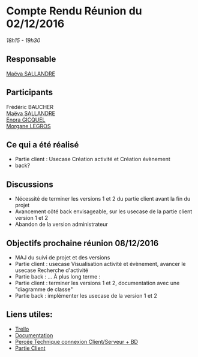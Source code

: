# Compte Rendu Réunion du 02/12/2016
*18h15 - 19h30*

## Responsable
[Maëva SALLANDRE](https://github.com/Lueva)

## Participants
Frédéric BAUCHER  
[Maëva SALLANDRE](https://github.com/Lueva)  
[Enora GICQUEL](https://github.com/Kahmeset)  
[Morgane LEGROS](https://github.com/morgane1806)  

## Ce qui a été réalisé
* Partie client : Usecase Création activité et Création évènement
* back?
 
## Discussions
* Nécessité de terminer les versions 1 et 2 du partie client avant la fin du projet
* Avancement côté back envisageable, sur les usecase de la partie client version 1 et 2
* Abandon de la version administrateur

## Objectifs prochaine réunion 08/12/2016
* MAJ du suivi de projet et des versions
* Partie client : usecase Visualisation activité et évènement, avancer le usecase Recherche d'activité
* Partie back : ...
À plus long terme :
* Partie client : terminer les versions 1 et 2, documentation avec une "diagramme de classe"
* Partie back : implémenter les usecase de la version 1 et 2

## Liens utiles:
* [Trello](https://trello.com/b/5UbSuHw2/asi-j-m-ennuie)
* [Documentation](https://github.com/ASIJmEnnuie/documentation-rapports)
* [Percée Technique connexion Client/Serveur + BD](https://github.com/ASIJmEnnuie/PT_JPA_Postgres/tree/lienWS)
* [Partie Client](https://github.com/ASIJmEnnuie/evasion)

